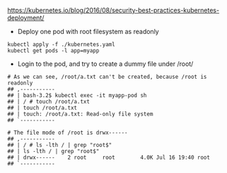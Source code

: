 https://kubernetes.io/blog/2016/08/security-best-practices-kubernetes-deployment/

- Deploy one pod with root filesystem as readonly
```
kubectl apply -f ./kubernetes.yaml
kubectl get pods -l app=myapp
```

- Login to the pod, and try to create a dummy file under /root/
```
# As we can see, /root/a.txt can't be created, because /root is readonly
## ,-----------
## | bash-3.2$ kubectl exec -it myapp-pod sh
## | / # touch /root/a.txt
## | touch /root/a.txt
## | touch: /root/a.txt: Read-only file system
## `-----------

# The file mode of /root is drwx------
## ,-----------
## | / # ls -lth / | grep "root$"
## | ls -lth / | grep "root$"
## | drwx------    2 root     root        4.0K Jul 16 19:40 root
## `-----------
```
